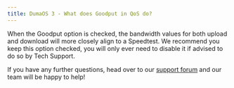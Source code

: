 ```yaml
---
title: DumaOS 3 - What does Goodput in QoS do?
---
```


When the Goodput option is checked, the bandwidth values for both upload and download will more closely align to a Speedtest. We recommend you keep this option checked, you will only ever need to disable it if advised to do so by Tech Support.

If you have any further questions, head over to our [support forum](https://forum.netduma.com/) and our team will be happy to help!
